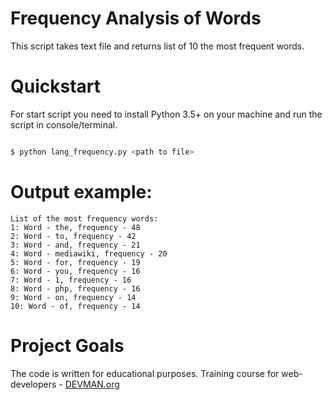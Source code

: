 # Frequency Analysis of Words

This script takes text file and returns list of 10 the most frequent words. 

# Quickstart

For start script you need to install Python 3.5+ on your machine and run the script in console/terminal.

```bash

$ python lang_frequency.py <path to file>

```

# Output example:
```
List of the most frequency words:
1: Word - the, frequency - 48
2: Word - to, frequency - 42
3: Word - and, frequency - 21
4: Word - mediawiki, frequency - 20
5: Word - for, frequency - 19
6: Word - you, frequency - 16
7: Word - 1, frequency - 16
8: Word - php, frequency - 16
9: Word - on, frequency - 14
10: Word - of, frequency - 14
```

# Project Goals

The code is written for educational purposes. Training course for web-developers - [DEVMAN.org](https://devman.org)
